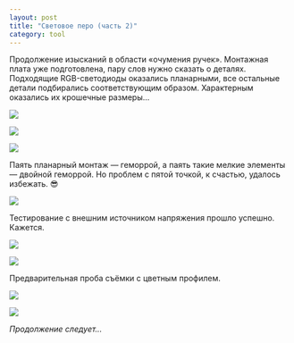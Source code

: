 ```yaml
---
layout: post
title: "Световое перо (часть 2)"
category: tool
---
```

Продолжение изысканий в области «очумения ручек». Монтажная плата уже подготовлена, пару слов нужно сказать о деталях. Подходящие RGB-светодиоды оказались планарными, все остальные детали подбирались соответствующим образом. Характерным оказались их крошечные размеры...

![](https://pics.livejournal.com/quillcraft/pic/000sd6d3)

![](https://pics.livejournal.com/quillcraft/pic/000scdyd)

![](https://pics.livejournal.com/quillcraft/pic/000sb590)

Паять планарный монтаж — геморрой, а паять такие мелкие элементы — двойной геморрой. Но проблем с пятой точкой, к счастью, удалось избежать. 😎

![](https://pics.livejournal.com/quillcraft/pic/000s6hqf)

Тестирование с внешним источником напряжения прошло успешно. Кажется.

![](https://pics.livejournal.com/quillcraft/pic/000s7qq1)

![](https://pics.livejournal.com/quillcraft/pic/000s89e1)

Предварительная проба съёмки с цветным профилем.

![](https://pics.livejournal.com/quillcraft/pic/000sa6zb)

![](https://pics.livejournal.com/quillcraft/pic/000s9hae)

*Продолжение следует...*
